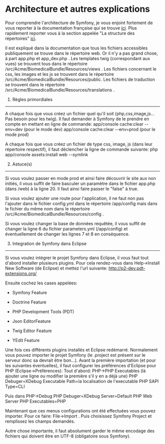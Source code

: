 Architecture et autres explications
===================================

Pour comprendre l'architecture de Symfony, je vous enjoint
fortement de vous reporter à la documentation française qui
se trouve [ici][1]. Plus rapidement reporter vous à la section
appelée "La structure des répertoires" [ici][2].

Il est expliqué dans la documentation que tous les fichiers
accessibles publiquement se trouve dans le répertoire web.
Or il n'y a pas grand chose, à part app.php et app_dev.php .
Les templates twig (correspondant aux vues) se trouvent
tous dans le répertoire /src/Acme/BiomedicalBundle/Resources/views .
Les fichiers concernant le css, les images et les js se trouvent
dans le répertoire /src/Acme/BiomedicalBundle/Resources/public.
Les fichiers de traduction se trouvent dans le répertoire
/src/Acme/BiomedicalBundle/Resources/translations .

1) Règles primordiales
----------------------

A chaque fois que vous créez un fichier quel qu'il soit 
(php,css,image,js... Pas besoin pour les twig). Il faut demander à Symfony de le
prendre en compte en mettant en ligne de commande:
app/console cache:clear --env=dev (pour le mode dev)
app/console cache:clear --env=prod (pour le mode prod)

A chaque fois que vous créez un fichier de type css, image,
js (dans leur répertoire respectif), il faut déclencher
la ligne de commande suivante:
php app/console assets:install web --symlink

2) Astuce(s)
------------

Si vous voulez passer en mode prod et ainsi faire découvrir
le site aux non initiés, il vous suffit de faire basculer
un paramètre dans le fichier app.php (dans /web) à la ligne 20.
Il faut ainsi faire passer le "false" à true.

Si vous voulez ajouter une route pour l'application, il ne faut non
pas l'ajouter dans le fichier config.yml dans le répertoire /app/config
mais dans le fichier du même nom dans le répertoire 
/src/Acme/BiomedicalBundle/Resources/config .

Si vous voulez changer la base de données requêtée, il vous suffit
de changer la ligne 6 du fichier parameters.yml (/app/config) et 
éventuellement de changer les lignes 7 et 8 en conséquence.

3) Integration de Symfony dans Eclipse
--------------------------------------

Si vous voulez intégrer le projet Symfony dans Eclipse, il vous faut
tout d'abord installer plusieurs plugins. Pour cela rendez-vous dans
Help->Install New Software (de Eclipse) et mettez l'url suivante:
http://p2-dev.pdt-extensions.org/

Ensuite cochez les cases appelées:

  * Symfony Feature
 
  * Doctrine Feature

  * PHP Development Tools (PDT)
	
  * Json EditorFeature
	
  * Twig Editor Feature
	
  * YEdit Feature

Une fois ces différents plugins installés et Eclipse redémarré. Normalement
vous pouvez importer le projet Symfony (le .project est présent sur le serveur
donc sa devrait être bon...). Avant la première importation (et pour les suivantes éventuelles),
il faut configurer les préférences d'Eclipse pour PHP (Eclipse->Préférences):
Tout d'abord: PHP->PHP Executables (là ajouter une ligne ou modifier la première s'il y en a déjà une)
PHP Debuger=XDebug
Executable Path=la localisation de l'executable PHP
SAPI Type=CLI

Puis dans PHP->Debug
PHP Debuger=XDebug
Server=Default PHP Web Server
PHP Executables=PHP

Maintenant que ces menus configurations ont été effectuées vous pouvez importer.
Pour ce faire: File->Import . Puis choisissez Symfony Project et remplissez les champs demandés.

Autre chose importante, il faut absolument garder le même encodage des fichiers qui doivent 
être en UTF-8 (obligatoire sous Symfony).

[1]:  http://symfony.com/pdf/Symfony_book_2.4_fr.pdf?v=4
[2]:  http://symfony.com/fr/doc/current/book/page_creation.html#la-structure-des-repertoires	
